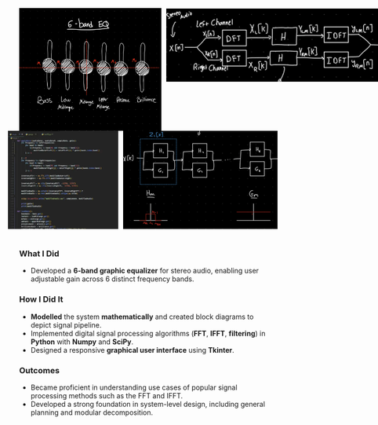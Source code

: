 <div style = "display: flex; gap: 10px; justify-content: left;">
  <img src = "/projects/graphicequalizer/ge5.png" width="400" height="250">
  <img src = "/projects/graphicequalizer/ge2.png" width="500" height="150">
</div>

<div style = "display: flex; gap: 10px; justify-content: center;">
  <img src = "/projects/graphicequalizer/ge4.png" width="400" height="200">
  <img src = "/projects/graphicequalizer/ge3.png" width="400" height="200">
</div>


<br>

### What I Did
- Developed a **6-band graphic equalizer** for stereo audio, enabling user adjustable gain across 6 distinct frequency bands.

### How I Did It
- **Modelled** the system **mathematically** and created block diagrams to depict signal pipeline.
- Implemented digital signal processing algorithms (**FFT**, **IFFT**, **filtering**) in **Python** with **Numpy** and **SciPy**.
- Designed a responsive **graphical user interface** using **Tkinter**.

### Outcomes
- Became proficient in understanding use cases of popular signal processing methods such as the FFT and IFFT.
- Developed a strong foundation in system-level design, including general planning and modular decomposition.
